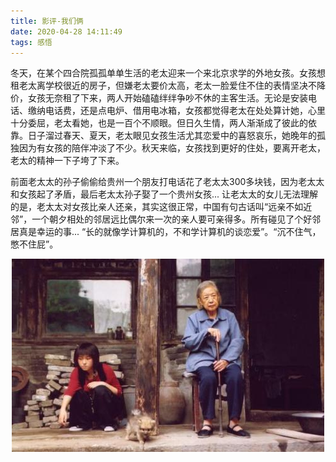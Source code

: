 ```yaml
---
title: 影评-我们俩      
date: 2020-04-28 14:11:49
tags: 感悟
---
```

冬天，在某个四合院孤孤单单生活的老太迎来一个来北京求学的外地女孩。女孩想租老太离学校很近的房子，但嫌老太要价太高，老太一脸爱住不住的表情坚决不降价，女孩无奈租了下来，两人开始磕磕绊绊争吵不休的主客生活。无论是安装电话、缴纳电话费，还是点电炉、借用电冰箱，女孩都觉得老太在处处算计她，心里十分委屈，老太看她，也是一百个不顺眼。但日久生情，两人渐渐成了彼此的依靠。日子溜过春天、夏天，老太眼见女孩生活尤其恋爱中的喜怒哀乐，她晚年的孤独因为有女孩的陪伴冲淡了不少。秋天来临，女孩找到更好的住处，要离开老太，老太的精神一下子垮了下来。

前面老太太的孙子偷偷给贵州一个朋友打电话花了老太太300多块钱，因为老太太和女孩起了矛盾，最后老太太孙子娶了一个贵州女孩...
让老太太的女儿无法理解的是，老太太对女孩比亲人还亲，其实这很正常，中国有句古话叫“远亲不如近邻”，一个朝夕相处的邻居远比偶尔来一次的亲人要可亲得多。所有碰见了个好邻居真是幸运的事...
“长的就像学计算机的，不和学计算机的谈恋爱”。“沉不住气，憋不住屁”。


<div align=center>

![](/img/womenliang.jpg)

</div>